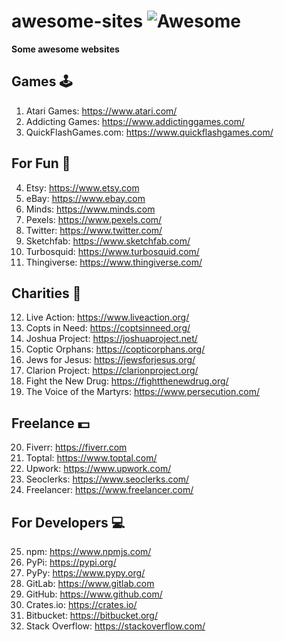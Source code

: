 # awesome-sites ![Awesome](https://cdn.rawgit.com/sindresorhus/awesome/d7305f38d29fed78fa85652e3a63e154dd8e8829/media/badge.svg)
**Some awesome websites**

## Games 🕹️
1. Atari Games: https://www.atari.com/
2. Addicting Games: https://www.addictinggames.com/
3. QuickFlashGames.com: https://www.quickflashgames.com/

## For Fun 🤪
4. Etsy: https://www.etsy.com
5. eBay: https://www.ebay.com
6. Minds: https://www.minds.com
7. Pexels: https://www.pexels.com/
8. Twitter: https://www.twitter.com/
9. Sketchfab: https://www.sketchfab.com/
10. Turbosquid: https://www.turbosquid.com/
11. Thingiverse: https://www.thingiverse.com/

## Charities 🫶
12. Live Action: https://www.liveaction.org/
13. Copts in Need: https://coptsinneed.org/
14. Joshua Project: https://joshuaproject.net/
15. Coptic Orphans: https://copticorphans.org/
16. Jews for Jesus: https://jewsforjesus.org/
17. Clarion Project: https://clarionproject.org/
18. Fight the New Drug: https://fightthenewdrug.org/
19. The Voice of the Martyrs: https://www.persecution.com/

## Freelance 💵
20. Fiverr: https://fiverr.com
21. Toptal: https://www.toptal.com/
22. Upwork: https://www.upwork.com/
23. Seoclerks: https://www.seoclerks.com/
24. Freelancer: https://www.freelancer.com/

## For Developers 💻
25. npm: https://www.npmjs.com/
26. PyPi: https://pypi.org/  
27. PyPy: https://www.pypy.org/
28. GitLab: https://www.gitlab.com
29. GitHub: https://www.github.com/
30. Crates.io: https://crates.io/
31. Bitbucket: https://bitbucket.org/
32. Stack Overflow: https://stackoverflow.com/

